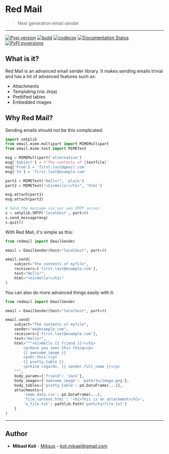 
# Red Mail
> Next generation email sender

---

[![Pypi version](https://badgen.net/pypi/v/redmail)](https://pypi.org/project/redmail/)
[![build](https://github.com/Miksus/red-mail/actions/workflows/main.yml/badge.svg?branch=master)](https://github.com/Miksus/red-mail/actions/workflows/main.yml)
[![codecov](https://codecov.io/gh/Miksus/red-mail/branch/master/graph/badge.svg?token=IMR1CQT9PY)](https://codecov.io/gh/Miksus/red-mail)
[![Documentation Status](https://readthedocs.org/projects/red-mail/badge/?version=latest)](https://red-engine.readthedocs.io/en/latest/?badge=latest)
[![PyPI pyversions](https://badgen.net/pypi/python/redmail)](https://pypi.org/project/redmail/)


## What is it?
Red Mail is an advanced email sender library. It makes sending emails trivial and 
has a lot of advanced features such as:

- Attachments
- Templating (via Jinja)
- Prettified tables
- Embedded images

## Why Red Mail?

Sending emails should not be this complicated:

```python
import smtplib
from email.mime.multipart import MIMEMultipart
from email.mime.text import MIMEText

msg = MIMEMultipart('alternative')
msg['Subject'] = f'The contents of {textfile}'
msg['From'] = 'first.last@gmail.com'
msg['To'] = 'first.last@example.com'

part1 = MIMEText("Hello!", 'plain')
part2 = MIMEText("<h1>Hello!</h1>", 'html')

msg.attach(part1)
msg.attach(part2)

# Send the message via our own SMTP server.
s = smtplib.SMTP('localhost', port=0)
s.send_message(msg)
s.quit()
```

With Red Mail, it's simple as this:

```python
from redmail import EmailSender

email = EmailSender(host="localhost", port=0)

email.send(
    subject="The contents of myfile",
    receivers=['first.last@example.com'],
    text="Hello!",
    html="<h1>Hello!</h1>"
)
```

You can also do more advanced things easily with it:

```python
from redmail import EmailSender

email = EmailSender(host="localhost", port=0)

email.send(
    subject="The contents of myfile",
    sender="me@example.com",
    receivers=['first.last@example.com'],
    text="Hello!",
    html="""<h1>Hello {{ friend }}!</h1>
        <p>Have you seen this thing</p>
        {{ awesome_image }}
        <p>Or this:</p>
        {{ pretty_table }}
        <p>Kind regards, {{ sender.full_name }}</p>
    """,
    body_params={'friend': 'Jack'},
    body_images={'awesome_image': 'path/to/image.png'},
    body_tables={'pretty_table': pd.DataFrame(...)},
    attachments={
        'some_data.csv': pd.DataFrame(...),
        'file_content.html': '<h1>This is an attachment</h1>',
        'a_file.txt': pathlib.Path('path/to/file.txt')
    }
)
```

---

## Author

* **Mikael Koli** - [Miksus](https://github.com/Miksus) - koli.mikael@gmail.com

